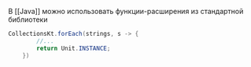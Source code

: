 В [[Java]] можно использовать функции-расширения из стандартной библиотеки

```Java
CollectionsKt.forEach(strings, s -> {
		//...
		return Unit.INSTANCE;
	})
```
